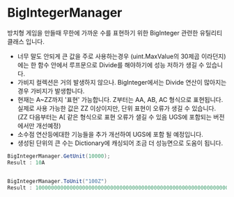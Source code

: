 # BigIntegerManager
 방치형 게임을 만들때 무한에 가까운 수를 표현하기 위한 BigInteger 관련한 유틸리티 클래스 입니다.
 
- 너무 말도 안되게 큰 값을 주로 사용하는경우 (uint.MaxValue의 30제곱 이라던지)에는 한 함수 안에서 루프문으로 Divide를 해야하기에 성능 저하가 생길 수 있습니다.
- 가비지 컬렉션은 거의 발생하지 않으나. BigInteger에서는 Divide 연산이 많아지는 경우 가비지가 발생합니다. 
- 현재는 A~ZZ까지 '표현' 가능합니다. Z부터는 AA, AB, AC 형식으로 표현됩니다. 실제로 사용 가능한 값은 ZZ 이상이지만, 단위 표현이 오류가 생길 수 있습니다.  (ZZ 다음부터는 A[ 같은 형식으로 표현 오류가 샐길 수 있음 UGS에 포함되는 버전에서만 개선예정)
- 소수점 연산등에대한 기능들을 추가 개선하여 UGS에 포함 될 예정입니다. 
- 생성된 단위의 큰 수는 Dictionary에 캐싱되어 조금 더 성능면으로 도움이 됩니다. 
```cs
BigIntegerManager.GetUnit(10000); 
Result : 10A


BigIntegerManager.ToUnit("100Z")
Result : 100000000000000000000000000000000000000000000000000000000000000000000000000000000000
```
